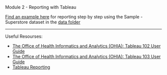 Module 2 - Reporting with Tableau

[Find an example here](https://www.businessprocessincubator.com/content/tableau-projects-for-practices-sample-superstore/) for reporting step by step using the Sample - Superstore dataset in the [data folder](https://github.com/karajimys/BusinessAnalytics/tree/main/Module%202%20-%20Reporting%20with%20Tableau/data)


------------------------------------------------------------------------------------------------------------------------

Useful Resourses:

- [The Office of Health Informatics and Analytics (OHIA): Tableau 102 User Guide](https://it.uclahealth.org/sites/g/files/oketem206/files/media/documents/Tableau102%20Training%20Guide.pdf)
- [The Office of Health Informatics and Analytics (OHIA): Tableau 103 User Guide](https://it.uclahealth.org/sites/g/files/oketem206/files/media/documents/TAB103%20Training%20Guide.pdf)
- [Tableau Reporting](https://data-flair.training/blogs/tableau-reporting/)
